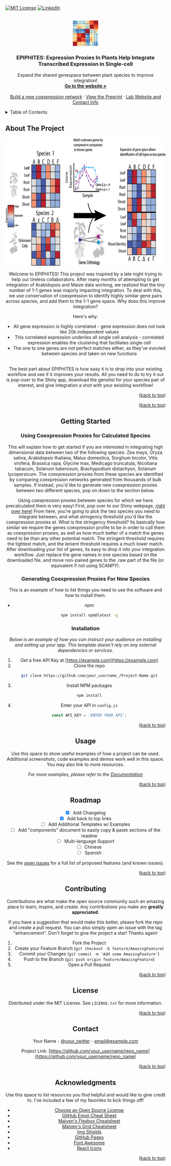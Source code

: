 <!-- Improved compatibility of back to top link: See: https://github.com/othneildrew/Best-README-Template/pull/73 -->
<a name="readme-top"></a>
<!--
*** Thanks for checking out the Best-README-Template. If you have a suggestion
*** that would make this better, please fork the repo and create a pull request
*** or simply open an issue with the tag "enhancement".
*** Don't forget to give the project a star!
*** Thanks again! Now go create something AMAZING! :D
-->



<!-- PROJECT SHIELDS -->
<!--
*** I'm using markdown "reference style" links for readability.
*** Reference links are enclosed in brackets [ ] instead of parentheses ( ).
*** See the bottom of this document for the declaration of the reference variables
*** for contributors-url, forks-url, etc. This is an optional, concise syntax you may use.
*** https://www.markdownguide.org/basic-syntax/#reference-style-links
-->

[![MIT License][license-shield]][license-url]
[![LinkedIn][linkedin-shield]][linkedin-url]



<!-- PROJECT LOGO -->
<br />
<div align="center">
  <a href="https://github.com/gillislab/Coexpression_Proxies">
    <img src="shiny_new_folder_test/static_assets/logo.png" alt="Logo" width="80" height="80">
  </a>

  <h3 align="center">EPIPHITES: Expression Proxies In Plants Help Integrate Transcribed Expression in Single-cell </h3>

  <p align="center">
    Expand the shared genespace between plant species to improve integration!
    <br />
    <a href="https://gillislab.shinyapps.io/epiphites_v11/"><strong>Go to the website »</strong></a>
    <br />
    <br />
    <a href="https://github.com/gillislab/Coexpression_Proxies/blob/main/Coexpression_network_template.ipynb">Build a new coexpression network</a>
    ·
    <a href="https://www.biorxiv.org/content/10.1101/2023.11.28.569145v1">View the Preprint</a>
    ·
    <a href="https://thedonnellycentre.utoronto.ca/faculty/jesse-gillis">Lab Website and Contact Info</a>
  </p>
</div>



<!-- TABLE OF CONTENTS -->
<details>
  <summary>Table of Contents</summary>
  <ol>
    <li>
      <a href="#about-the-project">About The Project</a>
    </li>
    <li>
      <a href="#getting-started">Getting Started</a>
      <ul>
        <li><a href="#Using Coexpression Proxies for Calculated Species">Using Coexpression Proxies for Calculated Species</a></li>
        <li><a href="#Generating Coexpression Proxies For New Species
">Generating Coexpression Proxies For New Species
</a></li>
      </ul>
    </li>
    <li><a href="#usage">Usage</a></li>
    <li><a href="#roadmap">Roadmap</a></li>
    <li><a href="#contributing">Contributing</a></li>
    <li><a href="#license">License</a></li>
    <li><a href="#contact">Contact</a></li>
    <li><a href="#acknowledgments">Acknowledgments</a></li>
  </ol>
</details>



<!-- ABOUT THE PROJECT -->
## About The Project
<div align="center">
  <a href="https://github.com/gillislab/Coexpression_Proxies">
    <img src="shiny_new_folder_test/static_assets/expressalog_diagram_for_shiny_trimmed.png" alt="Logo" width="800" height="400">
  </a>


Welcome to EPIPHITES! This project was inspired by a late night trying to help our tireless collaborators. After many months of attempting to get integration of Arabidopsis and Maize data working, we realized that the tiny number of 1-1 genes was majorly impacting integration. To deal with this, we use conservation of coexpression to identify highly similar gene pairs across species, and add them to the 1-1 gene space. Why does this improve integration?

Here's why:
* All gene expression is highly correlated - gene expression does not look like 20k independent values
* This correlated expression underlies all single cell analysis - correlated expression enables the clustering that facilliates single cell
* The one to one genes are not perfect matches either, as they've evovled between species and taken on new functions
  <br />
  <br />
    

The best part about EPIPHITES is how easy it is to drop into your existing workflow and see if it improves your results. All you need to do to try it out is pop-over to the Shiny app, download the genelist for your species pair of interest, and give integration a shot with your exisiting workflow! 


<p align="right">(<a href="#readme-top">back to top</a>)</p>




<p align="right">(<a href="#readme-top">back to top</a>)</p>



<!-- GETTING STARTED -->
## Getting Started

### Using Coexpression Proxies for Calculated Species

This will explain how to get started if you are interested in integrating high dimensional data between two of the following species: Zea mays, Oryza sativa, Arabidopsis thaliana, Malus domestica, Sorghum bicolor, Vitis vinifera, Brassica rapa, Glycine max, Medicago truncatula, Nicotiana tabacum, Solanum tuberosum, Brachypodium distachyon, Solanum lycopersicum. The coexpression proxies from these species are identified by comparing coexpression networks generated from thousands of bulk samples. If instead, you'd like to generate new coexpression proxies between two different species, pop on down to the section below. 


Using coexpression proxies between species for which we have precalculated them is very easy! First, pop over to our Shiny webpage,  [right over here!](https://gillislab.shinyapps.io/epiphites_v11/) From here, you're going to pick the two species you need to integrate between, and what stringency threshold you'd like the coexpression proxies at. What is the stringency threshold? Its basically how similar we require the genes coexpression profile to be in order to call them as coexpression proxies, as well as how much better of a match the genes need to be than any other potential match. The stringent threshold requires the tightest match, and the lenient threshold requires a much lower match. After downloading your list of genes, its easy to drop it into your integration workflow. Just replace the gene names in one species based on the downloaded file, and move non-paired genes to the .raw part of the file (or equivalent if not using SCANPY). 


### Generating Coexpression Proxies For New Species

This is an example of how to list things you need to use the software and how to install them.
* npm
  ```sh
  npm install npm@latest -g
  ```

### Installation

_Below is an example of how you can instruct your audience on installing and setting up your app. This template doesn't rely on any external dependencies or services._

1. Get a free API Key at [https://example.com](https://example.com)
2. Clone the repo
   ```sh
   git clone https://github.com/your_username_/Project-Name.git
   ```
3. Install NPM packages
   ```sh
   npm install
   ```
4. Enter your API in `config.js`
   ```js
   const API_KEY = 'ENTER YOUR API';
   ```

<p align="right">(<a href="#readme-top">back to top</a>)</p>



<!-- USAGE EXAMPLES -->
## Usage

Use this space to show useful examples of how a project can be used. Additional screenshots, code examples and demos work well in this space. You may also link to more resources.

_For more examples, please refer to the [Documentation](https://example.com)_

<p align="right">(<a href="#readme-top">back to top</a>)</p>



<!-- ROADMAP -->
## Roadmap

- [x] Add Changelog
- [x] Add back to top links
- [ ] Add Additional Templates w/ Examples
- [ ] Add "components" document to easily copy & paste sections of the readme
- [ ] Multi-language Support
    - [ ] Chinese
    - [ ] Spanish

See the [open issues](https://github.com/othneildrew/Best-README-Template/issues) for a full list of proposed features (and known issues).

<p align="right">(<a href="#readme-top">back to top</a>)</p>



<!-- CONTRIBUTING -->
## Contributing

Contributions are what make the open source community such an amazing place to learn, inspire, and create. Any contributions you make are **greatly appreciated**.

If you have a suggestion that would make this better, please fork the repo and create a pull request. You can also simply open an issue with the tag "enhancement".
Don't forget to give the project a star! Thanks again!

1. Fork the Project
2. Create your Feature Branch (`git checkout -b feature/AmazingFeature`)
3. Commit your Changes (`git commit -m 'Add some AmazingFeature'`)
4. Push to the Branch (`git push origin feature/AmazingFeature`)
5. Open a Pull Request

<p align="right">(<a href="#readme-top">back to top</a>)</p>



<!-- LICENSE -->
## License

Distributed under the MIT License. See `LICENSE.txt` for more information.

<p align="right">(<a href="#readme-top">back to top</a>)</p>



<!-- CONTACT -->
## Contact

Your Name - [@your_twitter](https://twitter.com/your_username) - email@example.com

Project Link: [https://github.com/your_username/repo_name](https://github.com/your_username/repo_name)

<p align="right">(<a href="#readme-top">back to top</a>)</p>



<!-- ACKNOWLEDGMENTS -->
## Acknowledgments

Use this space to list resources you find helpful and would like to give credit to. I've included a few of my favorites to kick things off!

* [Choose an Open Source License](https://choosealicense.com)
* [GitHub Emoji Cheat Sheet](https://www.webpagefx.com/tools/emoji-cheat-sheet)
* [Malven's Flexbox Cheatsheet](https://flexbox.malven.co/)
* [Malven's Grid Cheatsheet](https://grid.malven.co/)
* [Img Shields](https://shields.io)
* [GitHub Pages](https://pages.github.com)
* [Font Awesome](https://fontawesome.com)
* [React Icons](https://react-icons.github.io/react-icons/search)

<p align="right">(<a href="#readme-top">back to top</a>)</p>



<!-- MARKDOWN LINKS & IMAGES -->
<!-- https://www.markdownguide.org/basic-syntax/#reference-style-links -->
[contributors-shield]: https://img.shields.io/github/contributors/othneildrew/Best-README-Template.svg?style=for-the-badge
[contributors-url]: https://github.com/othneildrew/Best-README-Template/graphs/contributors
[forks-shield]: https://img.shields.io/github/forks/othneildrew/Best-README-Template.svg?style=for-the-badge
[forks-url]: https://github.com/othneildrew/Best-README-Template/network/members
[stars-shield]: https://img.shields.io/github/stars/othneildrew/Best-README-Template.svg?style=for-the-badge
[stars-url]: https://github.com/othneildrew/Best-README-Template/stargazers
[issues-shield]: https://img.shields.io/github/issues/othneildrew/Best-README-Template.svg?style=for-the-badge
[issues-url]: https://github.com/othneildrew/Best-README-Template/issues
[license-shield]: https://img.shields.io/github/license/othneildrew/Best-README-Template.svg?style=for-the-badge
[license-url]: https://github.com/othneildrew/Best-README-Template/blob/master/LICENSE.txt
[linkedin-shield]: https://img.shields.io/badge/-LinkedIn-black.svg?style=for-the-badge&logo=linkedin&colorB=555
[linkedin-url]: https://www.linkedin.com/in/michael-passalacqua-6085b3105/
[product-screenshot]: images/screenshot.png
[Next.js]: https://img.shields.io/badge/next.js-000000?style=for-the-badge&logo=nextdotjs&logoColor=white
[Next-url]: https://nextjs.org/
[React.js]: https://img.shields.io/badge/React-20232A?style=for-the-badge&logo=react&logoColor=61DAFB
[React-url]: https://reactjs.org/
[Vue.js]: https://img.shields.io/badge/Vue.js-35495E?style=for-the-badge&logo=vuedotjs&logoColor=4FC08D
[Vue-url]: https://vuejs.org/
[Angular.io]: https://img.shields.io/badge/Angular-DD0031?style=for-the-badge&logo=angular&logoColor=white
[Angular-url]: https://angular.io/
[Svelte.dev]: https://img.shields.io/badge/Svelte-4A4A55?style=for-the-badge&logo=svelte&logoColor=FF3E00
[Svelte-url]: https://svelte.dev/
[Laravel.com]: https://img.shields.io/badge/Laravel-FF2D20?style=for-the-badge&logo=laravel&logoColor=white
[Laravel-url]: https://laravel.com
[Bootstrap.com]: https://img.shields.io/badge/Bootstrap-563D7C?style=for-the-badge&logo=bootstrap&logoColor=white
[Bootstrap-url]: https://getbootstrap.com
[JQuery.com]: https://img.shields.io/badge/jQuery-0769AD?style=for-the-badge&logo=jquery&logoColor=white
[JQuery-url]: https://jquery.com 
